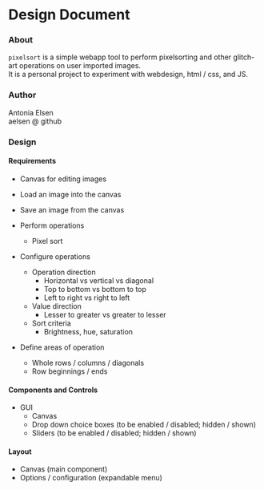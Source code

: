 # Design Document

### About
`pixelsort` is a simple webapp tool to perform pixelsorting and other glitch-art operations on user imported images.  
It is a personal project to experiment with webdesign, html / css, and JS.

### Author
Antonia Elsen  
aelsen @ github

### Design

#### Requirements
- Canvas for editing images
- Load an image into the canvas
- Save an image from the canvas


- Perform operations
  - Pixel sort
- Configure operations
  - Operation direction
    - Horizontal vs vertical vs diagonal
    - Top to bottom vs bottom to top
    - Left to right vs right to left
  - Value direction
    - Lesser to greater vs greater to lesser
  - Sort criteria
    - Brightness, hue, saturation
- Define areas of operation
  - Whole rows / columns / diagonals
  - Row beginnings / ends


#### Components and Controls
- GUI
  - Canvas
  - Drop down choice boxes (to be enabled / disabled; hidden / shown)
  - Sliders (to be enabled / disabled; hidden / shown)

#### Layout
- Canvas (main component)
- Options / configuration (expandable menu)
